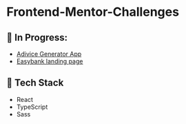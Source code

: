 # Frontend-Mentor-Challenges

## 🚧 In Progress:
- [Adivice Generator App](https://www.frontendmentor.io/challenges/advice-generator-app-QdUG-13db)
- [Easybank landing page](https://www.frontendmentor.io/challenges/easybank-landing-page-WaUhkoDN)

## 🚀 Tech Stack
- React
- TypeScript
- Sass
